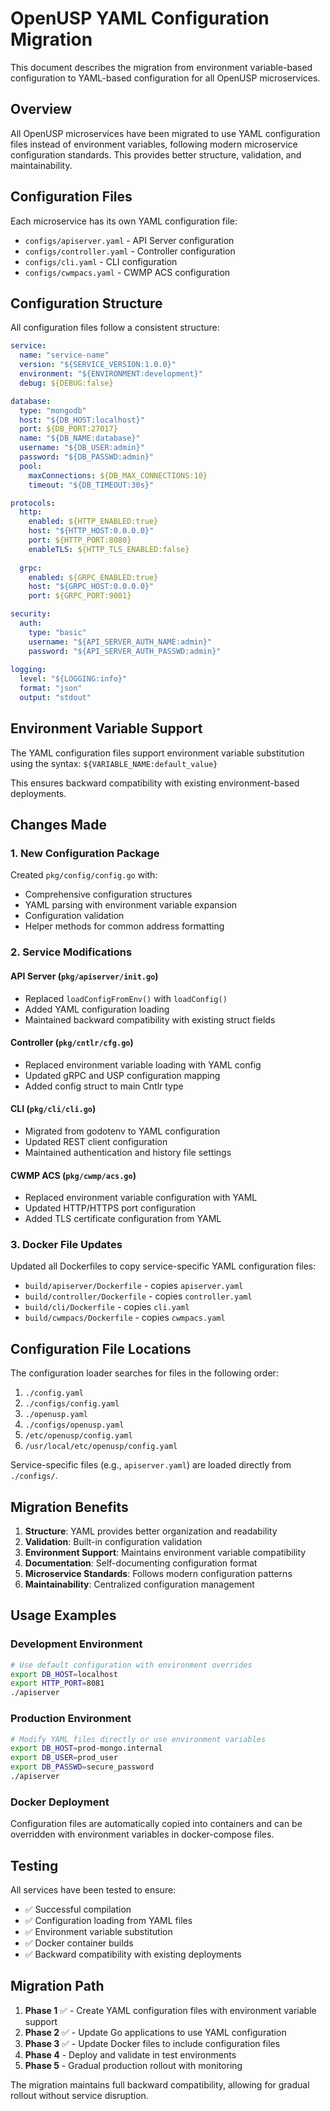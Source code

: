 # OpenUSP YAML Configuration Migration

This document describes the migration from environment variable-based configuration to YAML-based configuration for all OpenUSP microservices.

## Overview

All OpenUSP microservices have been migrated to use YAML configuration files instead of environment variables, following modern microservice configuration standards. This provides better structure, validation, and maintainability.

## Configuration Files

Each microservice has its own YAML configuration file:

- `configs/apiserver.yaml` - API Server configuration
- `configs/controller.yaml` - Controller configuration  
- `configs/cli.yaml` - CLI configuration
- `configs/cwmpacs.yaml` - CWMP ACS configuration

## Configuration Structure

All configuration files follow a consistent structure:

```yaml
service:
  name: "service-name"
  version: "${SERVICE_VERSION:1.0.0}"
  environment: "${ENVIRONMENT:development}"
  debug: ${DEBUG:false}

database:
  type: "mongodb"
  host: "${DB_HOST:localhost}"
  port: ${DB_PORT:27017}
  name: "${DB_NAME:database}"
  username: "${DB_USER:admin}"
  password: "${DB_PASSWD:admin}"
  pool:
    maxConnections: ${DB_MAX_CONNECTIONS:10}
    timeout: "${DB_TIMEOUT:30s}"

protocols:
  http:
    enabled: ${HTTP_ENABLED:true}
    host: "${HTTP_HOST:0.0.0.0}"
    port: ${HTTP_PORT:8080}
    enableTLS: ${HTTP_TLS_ENABLED:false}
    
  grpc:
    enabled: ${GRPC_ENABLED:true}
    host: "${GRPC_HOST:0.0.0.0}" 
    port: ${GRPC_PORT:9001}

security:
  auth:
    type: "basic"
    username: "${API_SERVER_AUTH_NAME:admin}"
    password: "${API_SERVER_AUTH_PASSWD:admin}"
    
logging:
  level: "${LOGGING:info}"
  format: "json"
  output: "stdout"
```

## Environment Variable Support

The YAML configuration files support environment variable substitution using the syntax:
`${VARIABLE_NAME:default_value}`

This ensures backward compatibility with existing environment-based deployments.

## Changes Made

### 1. New Configuration Package

Created `pkg/config/config.go` with:
- Comprehensive configuration structures
- YAML parsing with environment variable expansion
- Configuration validation
- Helper methods for common address formatting

### 2. Service Modifications

#### API Server (`pkg/apiserver/init.go`)
- Replaced `loadConfigFromEnv()` with `loadConfig()`
- Added YAML configuration loading
- Maintained backward compatibility with existing struct fields

#### Controller (`pkg/cntlr/cfg.go`)
- Replaced environment variable loading with YAML config
- Updated gRPC and USP configuration mapping
- Added config struct to main Cntlr type

#### CLI (`pkg/cli/cli.go`) 
- Migrated from godotenv to YAML configuration
- Updated REST client configuration
- Maintained authentication and history file settings

#### CWMP ACS (`pkg/cwmp/acs.go`)
- Replaced environment variable configuration with YAML
- Updated HTTP/HTTPS port configuration
- Added TLS certificate configuration from YAML

### 3. Docker File Updates

Updated all Dockerfiles to copy service-specific YAML configuration files:
- `build/apiserver/Dockerfile` - copies `apiserver.yaml`
- `build/controller/Dockerfile` - copies `controller.yaml`  
- `build/cli/Dockerfile` - copies `cli.yaml`
- `build/cwmpacs/Dockerfile` - copies `cwmpacs.yaml`

## Configuration File Locations

The configuration loader searches for files in the following order:
1. `./config.yaml`
2. `./configs/config.yaml`
3. `./openusp.yaml`
4. `./configs/openusp.yaml`
5. `/etc/openusp/config.yaml`
6. `/usr/local/etc/openusp/config.yaml`

Service-specific files (e.g., `apiserver.yaml`) are loaded directly from `./configs/`.

## Migration Benefits

1. **Structure**: YAML provides better organization and readability
2. **Validation**: Built-in configuration validation
3. **Environment Support**: Maintains environment variable compatibility  
4. **Documentation**: Self-documenting configuration format
5. **Microservice Standards**: Follows modern configuration patterns
6. **Maintainability**: Centralized configuration management

## Usage Examples

### Development Environment
```bash
# Use default configuration with environment overrides
export DB_HOST=localhost
export HTTP_PORT=8081
./apiserver
```

### Production Environment  
```bash
# Modify YAML files directly or use environment variables
export DB_HOST=prod-mongo.internal
export DB_USER=prod_user
export DB_PASSWD=secure_password
./apiserver
```

### Docker Deployment
Configuration files are automatically copied into containers and can be overridden with environment variables in docker-compose files.

## Testing

All services have been tested to ensure:
- ✅ Successful compilation
- ✅ Configuration loading from YAML files
- ✅ Environment variable substitution
- ✅ Docker container builds
- ✅ Backward compatibility with existing deployments

## Migration Path

1. **Phase 1** ✅ - Create YAML configuration files with environment variable support
2. **Phase 2** ✅ - Update Go applications to use YAML configuration  
3. **Phase 3** ✅ - Update Docker files to include configuration files
4. **Phase 4** - Deploy and validate in test environments
5. **Phase 5** - Gradual production rollout with monitoring

The migration maintains full backward compatibility, allowing for gradual rollout without service disruption.